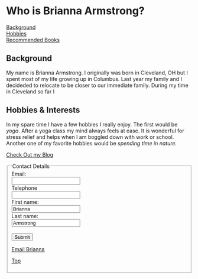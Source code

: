<!DOCTYPE html>
<html>
<head>
<body> 
	<h1 id"top">Who is Brianna Armstrong?</h1>
	<a href="Background">Background</a><br />
	<a href="Hobbies_/_Interests">Hobbies</a><br />
	<a href="Recommended_Books">Recommended Books</a><br />
	<h2 id="">Background</h2>
		<p>My name is Brianna Armstrong. I originally was born in Cleveland, OH but I spent most of my life growing up in Columbus. Last year my family and I decideded to relocate to be closer to our immediate family. During my time in Cleveland so far I </p>
	<h2 id="Hobbies_/_Interests">Hobbies &amp; Interests</h2>
		<p>In my spare time I have a few hobbies I really enjoy. The first would be <em>yoga</em>. After a yoga class my mind always feels at ease. It is wonderful for stress relief and helps when I am boggled down with work or school. Another one of my favorite hobbies would be <em>spending time in nature.</em> </p>
 
 <a href="https://briannajanaee.blogspot.com/2018/08/a-new-journey.html">Check Out my Blog</a>
 
 <fieldset> 
	<Legend>Contact Details</legend>
	<label>Email:<br /> 
		<input type="text" name="email"/> </label> <br />
	<label>Telephone<br />
		<input type="text" name=Telephone"/></label> <br /> 
<form action="/action_page.php">
  First name:<br>
  <input type="text" name="firstname" value="Brianna"><br>
  Last name:<br>
  <input type="text" name="lastname" value="Armstrong"><br><br>
  <input type="submit" value="Submit">
</form>
<a href="mailto:armstrongb23@icloud.com">Email Brianna</a><br />


<p><a href="#top">Top</a></p>
</body>
</html>
